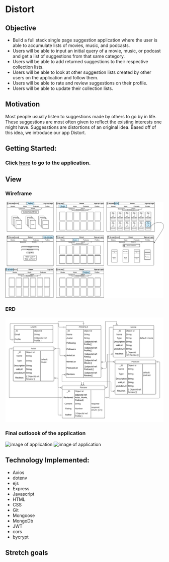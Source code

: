# Distort

## Objective 
+ Build a full stack single page suggestion application where the user is able to accumulate lists of movies, music, and podcasts.
+ Users will be able to input an initial query of a movie, music, or podcast and get a list of suggestions from that same category.
+ Users will be able to add returned suggestions to their respective collection lists.
+ Users will be able to look at other suggestion lists created by other users on the application and follow them. 
+ Users will be able to rate and review suggestions on their profile.
+ Users will be able to update their collection lists.

## Motivation
Most people usually listen to suggestions made by others to go by in life. These suggestions are most often given to reflect the existing interests one might have. Suggesstions are distortions of an original idea. Based off of this idea, we introduce our app Distort. 

## Getting Started: 
### Click [here]() to go to the application.

## View 

### Wireframe
![image of wireframe](public/distort-wireframe.png)

### ERD
![image of erd](public/Distort-ERD.png)

### Final outloook of the application
![image of application]()
![image of application]()

## Technology Implemented:
+ Axios
+ dotenv
+ ejs
+ Express
+ Javascript
+ HTML
+ CSS
+ Git
+ Mongoose
+ MongoDb
+ JWT
+ cors
+ bycrypt

## Stretch goals